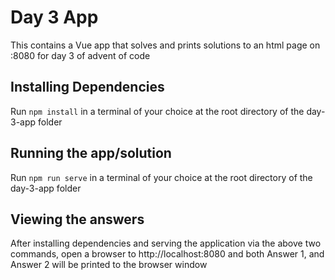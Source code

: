# Day 3 App

This contains a Vue app that solves and prints solutions to an html page on :8080 for day 3 of advent of code

## Installing Dependencies

Run `npm install` in a terminal of your choice at the root directory of the day-3-app folder

## Running the app/solution

Run `npm run serve` in a terminal of your choice at the root directory of the day-3-app folder

## Viewing the answers

After installing dependencies and serving the application via the above two commands, open a browser to http://localhost:8080 and both Answer 1, and Answer 2 will be printed to the browser window
